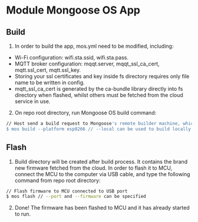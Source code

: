 # Module Mongoose OS App

## Build
1. In order to build the app, mos.yml need to be modified, including:
- Wi-Fi configuration: wifi.sta.ssid, wifi.sta.pass.
- MQTT broker configuration: mqqt.server, mqqt_ssl_ca_cert, mqtt.ssl_cert, mqtt.ssl_key.
- Storing your ssl certificates and key inside fs directory requires only file name to be written in config.
- mqtt_ssl_ca_cert is generated by the ca-bundle library directly into fs directory when flashed, whilst others must be fetched from the cloud service in use.

2. On repo root directory, run Mongoose OS build command:
```bash
// Host send a build request to Mongoose's remote builder machine, which sends back a build directory based on source files and chosen libs
$ mos build --platform esp8266 // --local can be used to build locally with Docker
```

## Flash
1. Build directory will be created after build process. It contains the brand new firmware fetched from the cloud. In order to flash it to MCU, connect the MCU to the computer via USB cable, and type the following command from repo root directory:
```bash
// Flash firmware to MCU connected to USB port
$ mos flash // --port and --firmware can be specified
```
2. Done! The firmware has been flashed to MCU and it has already started to run.
